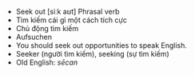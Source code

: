 - Seek out [siːk aʊt] Phrasal verb  
- Tìm kiếm cái gì một cách tích cực  
- Chủ động tìm kiếm  
- Aufsuchen  
- You should seek out opportunities to speak English.  
- Seeker (người tìm kiếm), seeking (sự tìm kiếm)  
- Old English: *sēcan*